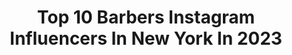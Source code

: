 ---
title: Top 10 Barbers Instagram Influencers In New York In 2023
description: >-
  Find top barbers Instagram influencers in New York in 2023. Most popular hashtags: #barber #fashion #blurryfades #newyorkbarber.
platform: Instagram
hits: 54
text_top: See the top-rated Instagram influencers on inBeat.
text_bottom: Our database has 54 Instagram influencers like this in New York, United States for you to work with.
profiles:
  - username: "kaitlyn_hubert"
    fullname: >-
      kaitlyn ✂️
    bio: >-
      📍LOUISVILLE, KY• OWNER @pelobeautycollective• CREATOR @tomboyhaircare• NYC @contestarockhair_nyc• @buffbunny_collection : KAITLYN
    location: "United States"
    followers: 115940
    engagement: 123
    commentsToLikes: 0.019057
    id: ck0w45p0vwy000i198557uyld
    verified: false
    hashtags: "#louisville, #nyc, #inkedgirls, #newyork"
  - username: "revvfest"
    fullname: >-
      
    bio: >-
      Where Motorsports Meet Music
    location: "United States"
    followers: 24896
    engagement: 373
    commentsToLikes: 0.023133
    id: ck6uh4i516y510j71sq9oqis2
    verified: false
    hashtags: "#moparlegends, #mopargang, #musclecar, #hellcatcharger"
  - username: "windycityboi209"
    fullname: >-
      Barber Allan✂💈💺
    bio: >-
      @gammaplusna Haircuts $40+ Housecalls 100+
    location: "United States"
    followers: 36673
    engagement: 113
    commentsToLikes: 0.038245
    id: ck5c6gtkx5eq70i11alvpvm2z
    verified: false
    hashtags: "#manhairstyle, #hypebeast, #travelingbarber, #labarber"
  - username: "mroca1214"
    fullname: >-
      Alissa Roca
    bio: >-
      Professional Opera Singer🎶 Next: Coming Soon Twitch Streamer🎮 💜Ace🖤 Cosplayer & Queen Nerd Matcha Obsessed🍵
    location: "United States"
    followers: 10304
    engagement: 1202
    commentsToLikes: 0.058930
    id: ck8tcsoq50iz20j7818yjjiae
    verified: false
    hashtags: "#love, #concert, #opera, #christmas"
  - username: "artbydale"
    fullname: >-
      Dale B
    bio: >-
      WORK SMART, HUSTLE HARD. ✍🏼 Proudly powered by @wacomanz
    location: "United States"
    followers: 30397
    engagement: 153
    commentsToLikes: 0.043170
    id: ck0w4vayx0l0v0i19ujnio51y
    verified: false
    hashtags: "#barber, #cintiq, #adobe, #reaper"
  - username: "curlyhairjunkies"
    fullname: >-
      Natural Hair-Care Tutorials
    bio: >-
      ➰ Normalize Natural Hair 📥 DM For Promos & Ads 📍 Tag #CurlyHairJunkies
    location: "United States"
    followers: 669718
    engagement: 246
    commentsToLikes: 0.013321
    id: ck5ztac3601ap0i144udpl6jy
    verified: false
    hashtags: "#naturallycurly, #funnypost, #naturalhairdaily, #curlygirl"
  - username: "goldenbarber_ny"
    fullname: >-
      Paul Hernadez
    bio: >-
      💈Personal Barber of Romeo Santos. New York 📍 💇🏻‍♂️Haircuts: $100 🏠House Cuts: $300 Owner of: @goldencutznj
    location: "United States"
    followers: 11373
    engagement: 538
    commentsToLikes: 0.071182
    id: ckap7k27mkela0i78kk2q9b8c
    verified: false
    hashtags: "#amelia, #labestia, #newjersey, #nj"
  - username: "queenofthesouth512"
    fullname: >-
      QueenOfTheSouth |Pati Plymire
    bio: >-
      LaReinaDelSur👑 Austin,Texas @stylefactor_edge educator @schedulicity family @haircbc_pro BTC OneShotFinalist '19, 2x 2021 Barber💈🔌
    location: "United States"
    followers: 84759
    engagement: 193
    commentsToLikes: 0.028212
    id: ck5chuczerhae0i11obepzebi
    verified: false
    hashtags: "#travel, #paulmitchell, #art, #queenofthesouth"
  - username: "noelblends"
    fullname: >-
      
    bio: >-
      Sponsored by: @motiv_pro Sponsored by: @3versince Use code “NO-3” for 25% OFF YT: noelblendsTV 🎥 Click the link below‼️👇🏽 TEXAS📍 Ulysses, KS🧡
    location: "United States"
    followers: 29669
    engagement: 331
    commentsToLikes: 0.014154
    id: ck5q8qfy77hre0i11nvzefunp
    verified: false
    hashtags: ""
  - username: "worldclassbarbering"
    fullname: >-
      ♛WorldClassBarbering♛
    bio: >-
      Posting the Best Haircuts In the WORLD 🌎 For Features Tag @WorldClassBarbering and use hashtag #worldclassbarbering For Advertising: DM 📤
    location: "United States"
    followers: 38191
    engagement: 313
    commentsToLikes: 0.042969
    id: ck5c6es9e5afb0i117ca8hb6w
    verified: false
    hashtags: "#fadeuy, #blurryfade, #denverbarber, #wahl"
---